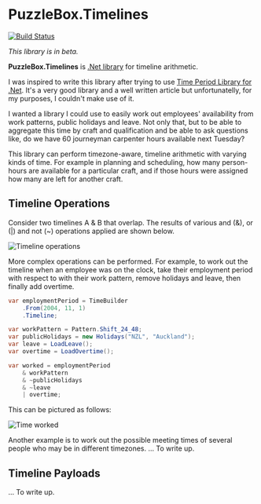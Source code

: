 # PuzzleBox.Timelines

[![Build Status](https://dev.azure.com/jasonkstevens/PuzzleBox/_apis/build/status/PuzzleBox.Timelines?branchName=master)](https://dev.azure.com/jasonkstevens/PuzzleBox/_build/latest?definitionId=5&branchName=master)

_This library is in beta._

**PuzzleBox.Timelines** is [.Net library](https://www.nuget.org/packages/PuzzleBox.Timelines/) for timeline arithmetic.

I was inspired to write this library after trying to use [Time Period Library for .Net](https://www.codeproject.com/Articles/168662/Time-Period-Library-for-NET). It's a very good library and a well written article but unfortunatelly, for my purposes, I couldn't make use of it.

I wanted a library I could use to easily work out employees' availability from work patterns, public holidays and leave.  Not only that, but to be able to aggregate this time by craft and qualification and be able to ask questions like, do we have 60 journeyman carpenter hours available next Tuesday?

This library can perform timezone-aware, timeline arithmetic with varying kinds of time. For example in planning and scheduling, how many person-hours are available for a particular craft, and if those hours were assigned how many are left for another craft.

## Timeline Operations

Consider two timelines A & B that overlap. The results of various and (&), or (|) and not (~) operations applied are shown below.

![Timeline operations](https://lh3.googleusercontent.com/KUtZlWXmliWidqRNAXxaIDvknOqmSpuGWLVn4PINfs-bXpXPwkZkcmORSQPAQ3RwH7SUjkoqP83FFfJ5M7Gjel58CjKbJJxB9YR9n3yhMNZz_EQiqv5BeOlc7TOEaz7ZvLHxznJiUyGhzvGGg_CW0ng69K7u3a7kwwfWOzHcSkuyJ_5fiZWt51GQPyRE0YoXisXsdpBH-2BqdwbthGGzOqZEaIuyNXHzpoJOiuQO3nWxktRWh_4C5SrmvLwfsUZqSXAlFOPtFmMPjdMalgUiydwNN7sx1Pr4SNKzIaZ7gME4vkLDCc429e-S07VUXKM0UKfrPHA563l1VXf_P6fqh0J0U4xFk9ak3RUa_H3cav0PRdk1yRcWgjrd4eVHusnEHWGBT6uNxo1gdF-ZqtL0ftY-wQQhOeiuulbsNwW5QF0FNSf9AI8ZgATEsEdlvxlmZlnnAEFEBmfyR2ZNeMpZ24o53Dbcbr854ZR5vYg9k8FORrSm1xrTeI6VWFYVdEE7lORFPVJ87Q1Xeek6RUR1f1ukz3ooANDu8fke2pdUPtGPiyVnGA3uQjFQEm6fRkfl1hqPP4lnl_vEPfAGWmLqU6ob7zyiB0fexjuZPwX3Eammb1fQJH36GP51q0D5mHZ3-ks1de3ugDy0peSsxgB0ZkKq4v0OcXAo=w406-h308-no)

More complex operations can be performed.  For example, to work out the timeline when an employee was on the clock, take their employment period with respect to with their work pattern, remove holidays and leave, then finally add overtime.

```c#
var employmentPeriod = TimeBuilder
    .From(2004, 11, 1)
    .Timeline;

var workPattern = Pattern.Shift_24_48;
var publicHolidays = new Holidays("NZL", "Auckland");
var leave = LoadLeave();
var overtime = LoadOvertime();

var worked = employmentPeriod
    & workPattern
    & ~publicHolidays
    & ~leave
    | overtime;
```

This can be pictured as follows:

![Time worked](https://lh3.googleusercontent.com/HlfgHpfMD1nwOOvSDD4ocIDfULmjnrqYTPPsre1SgQ1cYfkgofXGSfY6GHXQgt2nF07ML2EVNrX9P8Ob1Wx01K4A4rlC_ZRaSmZtjXf6ikrR4xPAKm7fxxOhk5DmB9esw9HU2GzJBQC4n7BAAE1aeMEO0qHKGdFZuJo2xgOaBQr3qgTNrYKEzJO_o2mkV1SRvrRWt6EWI7XXa6PyOjp9nG2f14gzWV8pkzDCQ5PU2biWEIzpeCMXDuewCUXmubUyndWwFhptrieEhUoreczIkWW1hhSWrwn6TiU2Sj8HXZwEhdjjq_AgPsY8NYeI3P4o7hVGjgEnDh_ZwjbcqQswhdKJf3Tjj603poHx-xlxNGEicerx-H1rEW_fnmELFCAxctXazoYBTsGPsRKV62j4UjlTJdfCLDFD8MNC6GRRPoGAdzz44blY4PMKKqV_O9nKwc-CUhSmafH-Iv117I2go3Vs93atq73YjZNalf991TOCJvcoiM_iA8xlU2b_mNTS7a00Igdwj8OwOyeywEJmA5SeKP9SquiEFOq5dR8dG7HQjzuMZSQ1-WmJCKOPjSE9vnYmFE4yOdKnVOhLPL5S9p0jo5sWnk3dD9zIKy4hxZU-367VqozawAq-udKu22dNYQc0YjkGVehBc8MV1_uFpjDSzvfzPUkN=w575-h205-no)

Another example is to work out the possible meeting times of several people who may be in different timezones.
... To write up.

## Timeline Payloads

... To write up.
